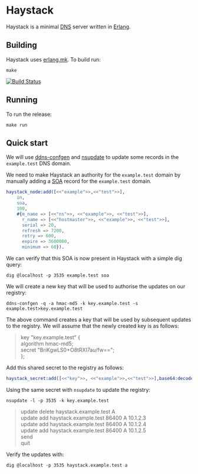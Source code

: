 # Haystack

Haystack is a minimal
[DNS](https://en.wikipedia.org/wiki/Domain_Name_System) server written
in [Erlang](http://erlang.org).

## Building

Haystack uses [erlang.mk](https://github.com/ninenines/erlang.mk). To build run:

```
make
```

[![Build Status](https://travis-ci.org/shortishly/haystack.svg)](https://travis-ci.org/shortishly/haystack)

## Running

To run the release:

```
make run
```

## Quick start

We will use
[ddns-confgen](http://ftp.isc.org/isc/bind9/9.9.0rc1/bind-9.9.0rc1/bin/confgen/ddns-confgen.html)
and [nsupdate](https://en.wikipedia.org/wiki/Nsupdate) to update some
records in the `example.test` DNS domain.

We need to make Haystack an authority for the `example.test` domain by
manually adding a [SOA](https://en.wikipedia.org/wiki/List_of_DNS_record_types#SOA) record for the `example.test` domain.

```erlang
haystack_node:add([<<"example">>,<<"test">>],
    in,
    soa,
    100,
    #{m_name => [<<"ns">>, <<"example">>, <<"test">>],
      r_name => [<<"hostmaster">>, <<"example">>, <<"test">>],
      serial => 20,
      refresh => 7200,
      retry => 600,
      expire => 3600000,
      minimum => 60}).
```

We can verify that this SOA is now present in Haystack with a simple dig query:

```shell
dig @localhost -p 3535 example.test soa
```

We will create a new key that will be used to authorise the
updates on our registry:

```shell
ddns-confgen -q -a hmac-md5 -k key.example.test -s example.test>key.example.test
```

The above command creates a key that will be used by subsequent
updates to the registry. We will assume that the newly created key is
as follows:

> key "key.example.test" {<br />
>	algorithm hmac-md5;<br />
>	secret "BriKgwLS0+O8tRXI7au/fw==";<br />
>};<br />

Add this shared secret to the registry as follows:

```erlang
haystack_secret:add([<<"key">>, <<"example">>,<<"test">>],base64:decode("BriKgwLS0+O8tRXI7au/fw==")).
```

Using the same secret with `nsupdate` to update the registry:

```shell
nsupdate -l -p 3535 -k key.example.test
```
> update delete haystack.example.test A<br />
> update add haystack.example.test 86400 A 10.1.2.3<br />
> update add haystack.example.test 86400 A 10.1.2.4<br />
> update add haystack.example.test 86400 A 10.1.2.5<br />
> send<br />
> quit<br />

Verify the updates with:

```shell
dig @localhost -p 3535 haystack.example.test a
```
